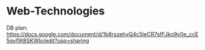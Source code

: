 # Web-Technologies

DB plan: https://docs.google.com/document/d/1b8rszehyQ4c5leCR7sfFJko9v0e_ccE5qvf9t8SKWlo/edit?usp=sharing
